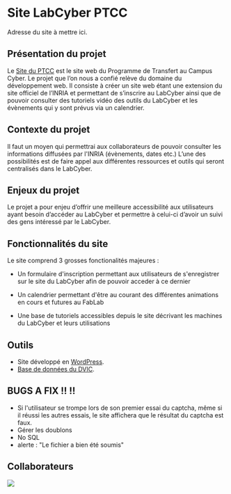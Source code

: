 # Site LabCyber PTCC

Adresse du site à mettre ici.

## Présentation du projet

Le [Site du PTCC](ptcc.fr) est le site web du Programme de Transfert au Campus Cyber. Le projet que l’on nous a confié relève du domaine du développement web. Il consiste à créer un site web étant une extension du site officiel de l’INRIA et permettant de s’inscrire au LabCyber ainsi que de pouvoir consulter des tutoriels vidéo des outils du LabCyber et les évènements qui y sont prévus via un calendrier.  

## Contexte du projet

Il faut un moyen qui permettrai aux collaborateurs de pouvoir consulter les informations diffusées par l'INRIA (évènements, dates etc.) L’une des possibilités est de faire appel aux différentes ressources et outils qui seront centralisés dans le LabCyber. 

## Enjeux du projet

Le projet a pour enjeu d’offrir une meilleure accessibilité aux utilisateurs ayant besoin d’accéder au LabCyber et permettre à celui-ci d’avoir un suivi des gens intéressé par le LabCyber.

## Fonctionnalités du site

Le site comprend 3 grosses fonctionalités majeures : 

- Un formulaire d'inscription permettant aux utilisateurs de s'enregistrer sur le site du LabCyber afin de pouvoir acceder à ce dernier

- Un calendrier permettant d'être au courant des différentes animations en cours et futures au FabLab

- Une base de tutoriels accessibles depuis le site décrivant les machines du LabCyber et leurs utilisations

## Outils 

- Site développé en [WordPress](https://fr.wordpress.org/).
- [Base de données du DVIC](https://dvic.devinci.fr/knowledge-base ).

## BUGS A FIX ‼️ ‼️
- Si l'utilisateur se trompe lors de son premier essai du captcha, même si il réussi les autres essais, le site affichera que le résultat du captcha est faux.
- Gérer les doublons 
- No SQL
- alerte : "Le fichier a bien été soumis"

## Collaborateurs

<a href="https://github.com/noamerey/Projet-dev/graphs/contributors">
  <img src="https://contrib.rocks/image?repo=noamerey/Projet-dev" />
</a>

